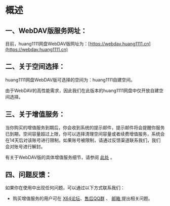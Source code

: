 # 概述

## 一、WebDAV版服务网址：

目前，huang1111网盘WebDAV版网址为：[https://webdav.huang1111.cn](https://webdav.huang1111.cn)



## 二、关于空间选择：

huang1111网盘WebDAV版可选择的空间为：huang1111自建空间。

由于WebDAV的高性能需求，因此我们在此版本的huang1111网盘中仅开放自建空间选择。



## 三、关于增值服务：

当你购买的增值服务到期后，你会收到系统的提示邮件，提示邮件将会提醒你服务已到期，空间容量超过上限，你可以选择清理空间容量或者续费增值服务，系统会在14天后对该账号进行限制，如果账号被限制，请通过反馈渠道联系我们，我们会对账号进行解封。

有关于WebDAV版的具体增值服务细节，请参阅 [此处](webdav-ban-zeng-zhi-fu-wu.md) 。



## 四、问题反馈：

如果你在使用中出现任何问题，可以通过以下方式联系我们：

* 购买增值服务的用户可在 [X64论坛](https://home.x64bbs.cn/forum-104-1.html)、[售后QQ群](https://qm.qq.com/q/7URFZsm5Dq) 、 [邮箱 ](mailto:zhaoling8848@vip.qq.com)提出相关问题。


